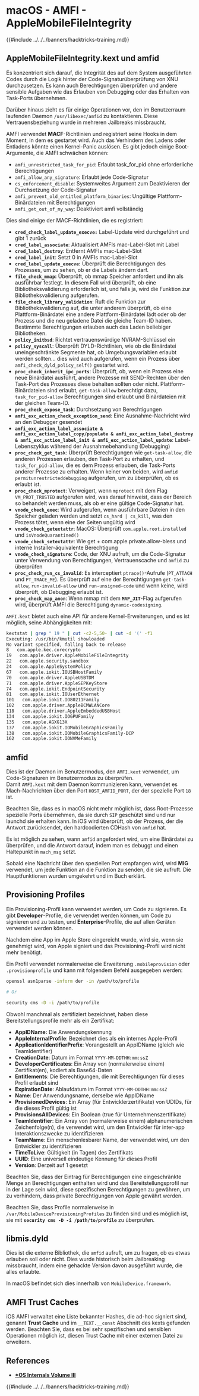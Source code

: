 # macOS - AMFI - AppleMobileFileIntegrity

{{#include ../../../banners/hacktricks-training.md}}

## AppleMobileFileIntegrity.kext und amfid

Es konzentriert sich darauf, die Integrität des auf dem System ausgeführten Codes durch die Logik hinter der Code-Signaturüberprüfung von XNU durchzusetzen. Es kann auch Berechtigungen überprüfen und andere sensible Aufgaben wie das Erlauben von Debugging oder das Erhalten von Task-Ports übernehmen.

Darüber hinaus zieht es für einige Operationen vor, den im Benutzerraum laufenden Daemon `/usr/libexec/amfid` zu kontaktieren. Diese Vertrauensbeziehung wurde in mehreren Jailbreaks missbraucht.

AMFI verwendet **MACF**-Richtlinien und registriert seine Hooks in dem Moment, in dem es gestartet wird. Auch das Verhindern des Ladens oder Entladens könnte einen Kernel-Panic auslösen. Es gibt jedoch einige Boot-Argumente, die AMFI schwächen können:

- `amfi_unrestricted_task_for_pid`: Erlaubt task_for_pid ohne erforderliche Berechtigungen
- `amfi_allow_any_signature`: Erlaubt jede Code-Signatur
- `cs_enforcement_disable`: Systemweites Argument zum Deaktivieren der Durchsetzung der Code-Signatur
- `amfi_prevent_old_entitled_platform_binaries`: Ungültige Plattform-Binärdateien mit Berechtigungen
- `amfi_get_out_of_my_way`: Deaktiviert amfi vollständig

Dies sind einige der MACF-Richtlinien, die es registriert:

- **`cred_check_label_update_execve:`** Label-Update wird durchgeführt und gibt 1 zurück
- **`cred_label_associate`**: Aktualisiert AMFIs mac-Label-Slot mit Label
- **`cred_label_destroy`**: Entfernt AMFIs mac-Label-Slot
- **`cred_label_init`**: Setzt 0 in AMFIs mac-Label-Slot
- **`cred_label_update_execve`:** Überprüft die Berechtigungen des Prozesses, um zu sehen, ob er die Labels ändern darf.
- **`file_check_mmap`:** Überprüft, ob mmap Speicher anfordert und ihn als ausführbar festlegt. In diesem Fall wird überprüft, ob eine Bibliotheksvalidierung erforderlich ist, und falls ja, wird die Funktion zur Bibliotheksvalidierung aufgerufen.
- **`file_check_library_validation`**: Ruft die Funktion zur Bibliotheksvalidierung auf, die unter anderem überprüft, ob eine Plattform-Binärdatei eine andere Plattform-Binärdatei lädt oder ob der Prozess und die neu geladene Datei die gleiche Team-ID haben. Bestimmte Berechtigungen erlauben auch das Laden beliebiger Bibliotheken.
- **`policy_initbsd`**: Richtet vertrauenswürdige NVRAM-Schlüssel ein
- **`policy_syscall`**: Überprüft DYLD-Richtlinien, wie ob die Binärdatei uneingeschränkte Segmente hat, ob Umgebungsvariablen erlaubt werden sollten... dies wird auch aufgerufen, wenn ein Prozess über `amfi_check_dyld_policy_self()` gestartet wird.
- **`proc_check_inherit_ipc_ports`**: Überprüft, ob, wenn ein Prozess eine neue Binärdatei ausführt, andere Prozesse mit SEND-Rechten über den Task-Port des Prozesses diese behalten sollten oder nicht. Plattform-Binärdateien sind erlaubt, `get-task-allow` berechtigt dazu, `task_for_pid-allow` Berechtigungen sind erlaubt und Binärdateien mit der gleichen Team-ID.
- **`proc_check_expose_task`**: Durchsetzung von Berechtigungen
- **`amfi_exc_action_check_exception_send`**: Eine Ausnahme-Nachricht wird an den Debugger gesendet
- **`amfi_exc_action_label_associate & amfi_exc_action_label_copy/populate & amfi_exc_action_label_destroy & amfi_exc_action_label_init & amfi_exc_action_label_update`**: Label-Lebenszyklus während der Ausnahmebehandlung (Debugging)
- **`proc_check_get_task`**: Überprüft Berechtigungen wie `get-task-allow`, die anderen Prozessen erlauben, den Task-Port zu erhalten, und `task_for_pid-allow`, die es dem Prozess erlauben, die Task-Ports anderer Prozesse zu erhalten. Wenn keiner von beiden, wird `amfid permitunrestricteddebugging` aufgerufen, um zu überprüfen, ob es erlaubt ist.
- **`proc_check_mprotect`**: Verweigert, wenn `mprotect` mit dem Flag `VM_PROT_TRUSTED` aufgerufen wird, was darauf hinweist, dass der Bereich so behandelt werden muss, als ob er eine gültige Code-Signatur hat.
- **`vnode_check_exec`**: Wird aufgerufen, wenn ausführbare Dateien in den Speicher geladen werden und setzt `cs_hard | cs_kill`, was den Prozess tötet, wenn eine der Seiten ungültig wird
- **`vnode_check_getextattr`**: MacOS: Überprüft `com.apple.root.installed` und `isVnodeQuarantined()`
- **`vnode_check_setextattr`**: Wie get + com.apple.private.allow-bless und interne Installer-äquivalente Berechtigung
- &#x20;**`vnode_check_signature`**: Code, der XNU aufruft, um die Code-Signatur unter Verwendung von Berechtigungen, Vertrauenscache und `amfid` zu überprüfen
- &#x20;**`proc_check_run_cs_invalid`**: Es interceptiert `ptrace()`-Aufrufe (`PT_ATTACH` und `PT_TRACE_ME`). Es überprüft auf eine der Berechtigungen `get-task-allow`, `run-invalid-allow` und `run-unsigned-code` und wenn keine, wird überprüft, ob Debugging erlaubt ist.
- **`proc_check_map_anon`**: Wenn mmap mit dem **`MAP_JIT`**-Flag aufgerufen wird, überprüft AMFI die Berechtigung `dynamic-codesigning`.

`AMFI.kext` bietet auch eine API für andere Kernel-Erweiterungen, und es ist möglich, seine Abhängigkeiten mit:
```bash
kextstat | grep " 19 " | cut -c2-5,50- | cut -d '(' -f1
Executing: /usr/bin/kmutil showloaded
No variant specified, falling back to release
8   com.apple.kec.corecrypto
19   com.apple.driver.AppleMobileFileIntegrity
22   com.apple.security.sandbox
24   com.apple.AppleSystemPolicy
67   com.apple.iokit.IOUSBHostFamily
70   com.apple.driver.AppleUSBTDM
71   com.apple.driver.AppleSEPKeyStore
74   com.apple.iokit.EndpointSecurity
81   com.apple.iokit.IOUserEthernet
101   com.apple.iokit.IO80211Family
102   com.apple.driver.AppleBCMWLANCore
118   com.apple.driver.AppleEmbeddedUSBHost
134   com.apple.iokit.IOGPUFamily
135   com.apple.AGXG13X
137   com.apple.iokit.IOMobileGraphicsFamily
138   com.apple.iokit.IOMobileGraphicsFamily-DCP
162   com.apple.iokit.IONVMeFamily
```
## amfid

Dies ist der Daemon im Benutzermodus, den `AMFI.kext` verwendet, um Code-Signaturen im Benutzermodus zu überprüfen.\
Damit `AMFI.kext` mit dem Daemon kommunizieren kann, verwendet es Mach-Nachrichten über den Port `HOST_AMFID_PORT`, der der spezielle Port `18` ist.

Beachten Sie, dass es in macOS nicht mehr möglich ist, dass Root-Prozesse spezielle Ports übernehmen, da sie durch `SIP` geschützt sind und nur launchd sie erhalten kann. In iOS wird überprüft, ob der Prozess, der die Antwort zurücksendet, den hardcodierten CDHash von `amfid` hat.

Es ist möglich zu sehen, wann `amfid` angefordert wird, um eine Binärdatei zu überprüfen, und die Antwort darauf, indem man es debuggt und einen Haltepunkt in `mach_msg` setzt.

Sobald eine Nachricht über den speziellen Port empfangen wird, wird **MIG** verwendet, um jede Funktion an die Funktion zu senden, die sie aufruft. Die Hauptfunktionen wurden umgekehrt und im Buch erklärt.

## Provisioning Profiles

Ein Provisioning-Profil kann verwendet werden, um Code zu signieren. Es gibt **Developer**-Profile, die verwendet werden können, um Code zu signieren und zu testen, und **Enterprise**-Profile, die auf allen Geräten verwendet werden können.

Nachdem eine App im Apple Store eingereicht wurde, wird sie, wenn sie genehmigt wird, von Apple signiert und das Provisioning-Profil wird nicht mehr benötigt.

Ein Profil verwendet normalerweise die Erweiterung `.mobileprovision` oder `.provisionprofile` und kann mit folgendem Befehl ausgegeben werden:
```bash
openssl asn1parse -inform der -in /path/to/profile

# Or

security cms -D -i /path/to/profile
```
Obwohl manchmal als zertifiziert bezeichnet, haben diese Bereitstellungsprofile mehr als ein Zertifikat:

- **AppIDName:** Die Anwendungskennung
- **AppleInternalProfile**: Bezeichnet dies als ein internes Apple-Profil
- **ApplicationIdentifierPrefix**: Vorangestellt an AppIDName (gleich wie TeamIdentifier)
- **CreationDate**: Datum im Format `YYYY-MM-DDTHH:mm:ssZ`
- **DeveloperCertificates**: Ein Array von (normalerweise einem) Zertifikat(en), kodiert als Base64-Daten
- **Entitlements**: Die Berechtigungen, die mit Berechtigungen für dieses Profil erlaubt sind
- **ExpirationDate**: Ablaufdatum im Format `YYYY-MM-DDTHH:mm:ssZ`
- **Name**: Der Anwendungsname, derselbe wie AppIDName
- **ProvisionedDevices**: Ein Array (für Entwicklerzertifikate) von UDIDs, für die dieses Profil gültig ist
- **ProvisionsAllDevices**: Ein Boolean (true für Unternehmenszertifikate)
- **TeamIdentifier**: Ein Array von (normalerweise einem) alphanumerischen Zeichenfolge(n), die verwendet wird, um den Entwickler für inter-app Interaktionszwecke zu identifizieren
- **TeamName**: Ein menschenlesbarer Name, der verwendet wird, um den Entwickler zu identifizieren
- **TimeToLive**: Gültigkeit (in Tagen) des Zertifikats
- **UUID**: Eine universell eindeutige Kennung für dieses Profil
- **Version**: Derzeit auf 1 gesetzt

Beachten Sie, dass der Eintrag für Berechtigungen eine eingeschränkte Menge an Berechtigungen enthalten wird und das Bereitstellungsprofil nur in der Lage sein wird, diese spezifischen Berechtigungen zu gewähren, um zu verhindern, dass private Berechtigungen von Apple gewährt werden.

Beachten Sie, dass Profile normalerweise in `/var/MobileDeviceProvisioningProfiles` zu finden sind und es möglich ist, sie mit **`security cms -D -i /path/to/profile`** zu überprüfen.

## **libmis.dyld**

Dies ist die externe Bibliothek, die `amfid` aufruft, um zu fragen, ob es etwas erlauben soll oder nicht. Dies wurde historisch beim Jailbreaking missbraucht, indem eine gehackte Version davon ausgeführt wurde, die alles erlaubte.

In macOS befindet sich dies innerhalb von `MobileDevice.framework`.

## AMFI Trust Caches

iOS AMFI verwaltet eine Liste bekannter Hashes, die ad-hoc signiert sind, genannt **Trust Cache** und im `__TEXT.__const` Abschnitt des kexts gefunden werden. Beachten Sie, dass es bei sehr spezifischen und sensiblen Operationen möglich ist, diesen Trust Cache mit einer externen Datei zu erweitern.

## References

- [**\*OS Internals Volume III**](https://newosxbook.com/home.html)

{{#include ../../../banners/hacktricks-training.md}}

